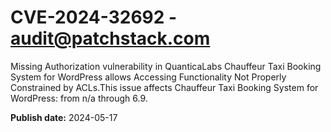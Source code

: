 # CVE-2024-32692 - audit@patchstack.com

Missing Authorization vulnerability in QuanticaLabs Chauffeur Taxi Booking System for WordPress allows Accessing Functionality Not Properly Constrained by ACLs.This issue affects Chauffeur Taxi Booking System for WordPress: from n/a through 6.9.

**Publish date:** 2024-05-17

